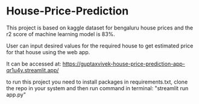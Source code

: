 # House-Price-Prediction

This project is based on kaggle dataset for bengaluru house prices and the r2 score of machine learning model is 83%.

User can input desired values for the required house to get estimated price for that house using the web app.

It can be accessed at: https://guptaxvivek-house-price-prediction-app-qr1u4y.streamlit.app/

to run this project you need to install packages in requirements.txt, clone the repo in your system and then run command in terminal: "streamlit run app.py"
